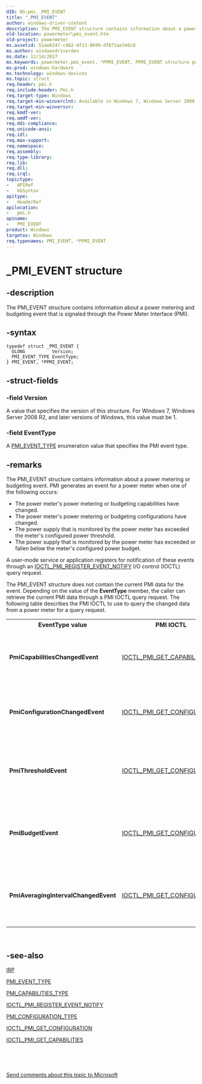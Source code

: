 ```yaml
---
UID: NS:pmi._PMI_EVENT
title: "_PMI_EVENT"
author: windows-driver-content
description: The PMI_EVENT structure contains information about a power metering and budgeting event that is signaled through the Power Meter Interface (PMI).
old-location: powermeter\pmi_event.htm
old-project: powermeter
ms.assetid: 51ae6247-c482-4f13-8699-df871ae346c0
ms.author: windowsdriverdev
ms.date: 12/14/2017
ms.keywords: powermeter.pmi_event, *PPMI_EVENT, PPMI_EVENT structure pointer [Power Metering and Budgeting Devices], PPMI_EVENT, pmi/PMI_EVENT, PMI_EVENT structure [Power Metering and Budgeting Devices], PMI_EVENT, pmi/PPMI_EVENT, _PMI_EVENT, PowerMeterRef_8c4d0572-12b8-4e72-b52e-9aa74a22d0c1.xml
ms.prod: windows-hardware
ms.technology: windows-devices
ms.topic: struct
req.header: pmi.h
req.include-header: Pmi.h
req.target-type: Windows
req.target-min-winverclnt: Available in Windows 7, Windows Server 2008 R2, and later versions of the Windows operating systems.
req.target-min-winversvr: 
req.kmdf-ver: 
req.umdf-ver: 
req.ddi-compliance: 
req.unicode-ansi: 
req.idl: 
req.max-support: 
req.namespace: 
req.assembly: 
req.type-library: 
req.lib: 
req.dll: 
req.irql: 
topictype:
-	APIRef
-	kbSyntax
apitype:
-	HeaderDef
apilocation:
-	pmi.h
apiname:
-	PMI_EVENT
product: Windows
targetos: Windows
req.typenames: PMI_EVENT, *PPMI_EVENT
---
```


# _PMI_EVENT structure


## -description


The PMI_EVENT structure contains information about a power metering and budgeting event that is signaled through the Power Meter Interface (PMI).


## -syntax


````
typedef struct _PMI_EVENT {
  ULONG          Version;
  PMI_EVENT_TYPE EventType;
} PMI_EVENT, *PPMI_EVENT;
````


## -struct-fields




### -field Version

A value that specifies the version of this structure. For Windows 7, Windows Server 2008 R2, and later versions of Windows, this value must be 1.


### -field EventType

A <a href="..\pmi\ne-pmi-pmi_event_type.md">PMI_EVENT_TYPE</a> enumeration value that specifies the PMI event type.


## -remarks



The PMI_EVENT structure contains information about a power metering or budgeting event. PMI generates an event for a power meter when one of the following occurs:

<ul>
<li>
The power meter's power metering or budgeting capabilities have changed.

</li>
<li>
The power meter's power metering or budgeting configurations have changed.

</li>
<li>
The power supply that is monitored by the power meter has exceeded the meter's configured power threshold.

</li>
<li>
The power supply that is monitored by the power meter has exceeded or fallen below the meter's configured power budget.

</li>
</ul>
A user-mode service or application registers for notification of these events through an <a href="..\pmi\ni-pmi-ioctl_pmi_register_event_notify.md">IOCTL_PMI_REGISTER_EVENT_NOTIFY</a> I/O control (IOCTL) query request. 

The PMI_EVENT structure does not contain the current PMI data for the event. Depending on the value of the <b>EventType</b> member, the caller can retrieve the current PMI data through a PMI IOCTL query request. The following table describes the PMI IOCTL to use to query the changed data from a power meter for a query request.

<table>
<tr>
<th>EventType value</th>
<th>PMI IOCTL </th>
<th>I/O request packet (<a href="..\wdm\ns-wdm-_irp.md">IRP</a>)</th>
</tr>
<tr>
<td>
<b>PmiCapabilitiesChangedEvent</b>

</td>
<td>

<a href="..\pmi\ni-pmi-ioctl_pmi_get_capabilities.md">IOCTL_PMI_GET_CAPABILITIES</a>


</td>
<td>
The <b>AssociatedIrp.SystemBuffer</b> member is set to the address of an initiator-allocated buffer that contains any <a href="..\pmi\ne-pmi-pmi_capabilities_type.md">PMI_CAPABILITIES_TYPE</a> enumeration value.

</td>
</tr>
<tr>
<td>
<b>PmiConfigurationChangedEvent</b>

</td>
<td>

<a href="..\pmi\ni-pmi-ioctl_pmi_get_configuration.md">IOCTL_PMI_GET_CONFIGURATION</a>


</td>
<td>
The <b>AssociatedIrp.SystemBuffer</b> member is set to the address of an initiator-allocated buffer that contains any <a href="..\pmi\ne-pmi-pmi_configuration_type.md">PMI_CONFIGURATION_TYPE</a> enumeration value.

</td>
</tr>
<tr>
<td>
<b>PmiThresholdEvent</b>

</td>
<td>

<a href="..\pmi\ni-pmi-ioctl_pmi_get_configuration.md">IOCTL_PMI_GET_CONFIGURATION</a>


</td>
<td>
The <b>AssociatedIrp.SystemBuffer</b> member is set to the address of an initiator-allocated buffer that contains the <a href="..\pmi\ne-pmi-pmi_configuration_type.md">PMI_CONFIGURATION_TYPE</a> enumeration value or <b>PmiThresholdConfiguration</b>.

</td>
</tr>
<tr>
<td>
<b>PmiBudgetEvent</b>

</td>
<td>

<a href="..\pmi\ni-pmi-ioctl_pmi_get_configuration.md">IOCTL_PMI_GET_CONFIGURATION</a>


</td>
<td>
The <b>AssociatedIrp.SystemBuffer</b> member is set to the address of an initiator-allocated buffer that contains the <a href="..\pmi\ne-pmi-pmi_configuration_type.md">PMI_CONFIGURATION_TYPE</a> enumeration value or <b>PmiBudgetConfiguration</b>.

</td>
</tr>
<tr>
<td>
<b>PmiAveragingIntervalChangedEvent</b>

</td>
<td>

<a href="..\pmi\ni-pmi-ioctl_pmi_get_configuration.md">IOCTL_PMI_GET_CONFIGURATION</a>


</td>
<td>
The <b>AssociatedIrp.SystemBuffer</b> member is set to the address of an initiator-allocated buffer that contains the <a href="..\pmi\ne-pmi-pmi_configuration_type.md">PMI_CONFIGURATION_TYPE</a> enumeration value or <b>PmiMeasurementConfiguration</b>.

</td>
</tr>
</table>
 




## -see-also

<a href="..\wdm\ns-wdm-_irp.md">IRP</a>



<a href="..\pmi\ne-pmi-pmi_event_type.md">PMI_EVENT_TYPE</a>



<a href="..\pmi\ne-pmi-pmi_capabilities_type.md">PMI_CAPABILITIES_TYPE</a>



<a href="..\pmi\ni-pmi-ioctl_pmi_register_event_notify.md">IOCTL_PMI_REGISTER_EVENT_NOTIFY</a>



<a href="..\pmi\ne-pmi-pmi_configuration_type.md">PMI_CONFIGURATION_TYPE</a>



<a href="..\pmi\ni-pmi-ioctl_pmi_get_configuration.md">IOCTL_PMI_GET_CONFIGURATION</a>



<a href="..\pmi\ni-pmi-ioctl_pmi_get_capabilities.md">IOCTL_PMI_GET_CAPABILITIES</a>



 

 

<a href="mailto:wsddocfb@microsoft.com?subject=Documentation%20feedback [powermeter\powermeter]:%20PMI_EVENT structure%20 RELEASE:%20(12/14/2017)&amp;body=%0A%0APRIVACY STATEMENT%0A%0AWe use your feedback to improve the documentation. We don't use your email address for any other purpose, and we'll remove your email address from our system after the issue that you're reporting is fixed. While we're working to fix this issue, we might send you an email message to ask for more info. Later, we might also send you an email message to let you know that we've addressed your feedback.%0A%0AFor more info about Microsoft's privacy policy, see http://privacy.microsoft.com/en-us/default.aspx." title="Send comments about this topic to Microsoft">Send comments about this topic to Microsoft</a>

